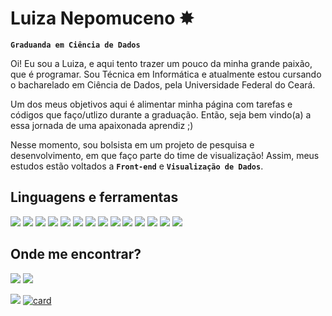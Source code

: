 # Luiza Nepomuceno ✸

**`Graduanda em Ciência de Dados`** 

Oi! Eu sou a Luiza, e aqui tento trazer um pouco da minha grande paixão, que é programar. Sou Técnica em Informática e atualmente estou cursando o bacharelado em Ciência de Dados, pela Universidade Federal do Ceará.

Um dos meus objetivos aqui é alimentar minha página com tarefas e códigos que faço/utlizo durante a graduação. Então, seja bem vindo(a) a essa jornada de uma apaixonada aprendiz ;)

Nesse momento, sou bolsista em um projeto de pesquisa e desenvolvimento, em que faço parte do time de visualização! Assim, meus estudos estão voltados a **`Front-end`**  e **`Visualização de Dados`**.
<h2>Linguagens e ferramentas</h2>

[![](https://img.shields.io/badge/JavaScript-323330?style=for-the-badge&logo=javascript&logoColor=F7DF1E)]()
[![](https://img.shields.io/badge/TypeScript-007ACC?style=for-the-badge&logo=typescript&logoColor=white)]()
[![](https://img.shields.io/badge/HTML5-E34F26?style=for-the-badge&logo=html5&logoColor=white)]()
[![](https://img.shields.io/badge/CSS3-1572B6?style=for-the-badge&logo=css3&logoColor=white)]()
[![](https://img.shields.io/badge/Node%20js-339933?style=for-the-badge&logo=nodedotjs&logoColor=white)]()
[![](https://img.shields.io/badge/React-20232A?style=for-the-badge&logo=react&logoColor=61DAFB)]()
[![](https://img.shields.io/badge/Python-3870a1?style=for-the-badge&logo=python&logoColor=FFD43B)]()
[![](https://img.shields.io/badge/Numpy-777BB4?style=for-the-badge&logo=numpy&logoColor=white)]()
[![](https://img.shields.io/badge/Pandas-2C2D72?style=for-the-badge&logo=pandas&logoColor=white)]()
[![](https://img.shields.io/badge/Matplotlib-11557c?style=for-the-badge&logo=white)]()
[![](https://img.shields.io/badge/Seaborn-8bb8c2?style=for-the-badge&logo=white)]()
[![](https://img.shields.io/badge/Tableau-5b6398?style=for-the-badge&logo=Tableau&logoColor=white)]()
[![](https://img.shields.io/badge/d3%20js-F9A03C?style=for-the-badge&logo=d3.js&logoColor=white)]()
[![](https://img.shields.io/badge/PowerBI-F2C811?style=for-the-badge&logo=Power%20BI&logoColor=white)]()


<h2>Onde me encontrar?</h2>

[![](https://img.shields.io/badge/LinkedIn-6ba081?style=flat&for-the-badge&logo=linkedin&logoColor=white)](linkedin.com/in/luiza-nepomuceno-6994122a0)
[![](https://img.shields.io/badge/luizanepomuceno@alu.ufc.br-6ba081?style=flat&for-the-badge&logo=gmail&logoColor=white)]()


[![](https://github-readme-stats.vercel.app/api/top-langs/?username=lulidsnn&hide=html&layout=compact&theme=cobalt)](https://github.com/anuraghazra/github-readme-stats)
[![card](https://github-readme-stats.vercel.app/api?username=lulidsnn&theme=cobalt&show_icons=true)](https://github.com/anuraghazra/github-readme-stats) 
